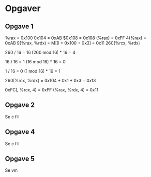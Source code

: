 # Opgaver

## Opgave 1

%rax = 0x100
0x104 = 0xAB
$0x108 = 0x108
(%rax) = 0xFF
4(%rax) = 0xAB
9(%rax, %rdx) = M[9 + 0x100 + 0x3] = 0x11
260(%rcx, %rdx)

260 / 16 = 16
(260 mod 16) * 16 = 4

16 / 16 = 1
(16 mod 16) * 16 = 0

1 / 16 = 0
(1 mod 16) * 16 = 1

260(%rcx, %rdx) = 0x104 + 0x1 + 0x3 = 0x13

0xFC(, %rcx, 4) = 0xFF
(%rax, %rdx, 4) = 0x11

## Opgave 2

Se c fil

## Opgave 4

Se c fil

## Opgave 5

Se vm
